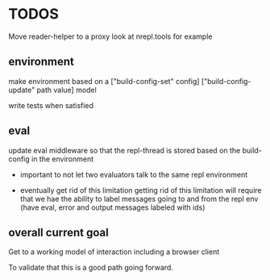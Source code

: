 # TODOS

Move reader-helper to a proxy look at nrepl.tools for example

## environment

make environment based on a ["build-config-set" config] ["build-config-update" path value]  model

write tests when satisfied

## eval

update eval middleware so that the repl-thread is stored based on the build-config in the environment

* important to not let two evaluators talk to the same repl environment

* eventually get rid of this limitation getting rid of this limitation
  will require that we hae the ability to label messages going to and
  from the repl env (have eval, error and output messages labeled with ids)





## overall current goal

Get to a working model of interaction including a browser client 

To validate that this is a good path going forward.


